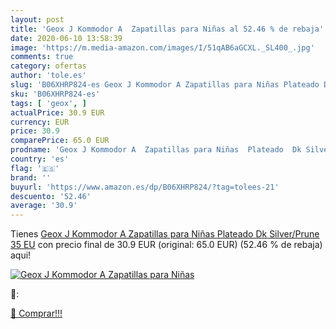 ```yaml
---
layout: post
title: 'Geox J Kommodor A  Zapatillas para Niñas al 52.46 % de rebaja'
date: 2020-06-10 13:58:39
image: 'https://m.media-amazon.com/images/I/51qAB6aGCXL._SL400_.jpg'
comments: true
category: ofertas
author: 'tole.es'
slug: 'B06XHRP824-es Geox J Kommodor A Zapatillas para Niñas Plateado Dk...'
sku: 'B06XHRP824-es'
tags: [ 'geox', ]
actualPrice: 30.9 EUR
currency: EUR
price: 30.9
comparePrice: 65.0 EUR
prodname: 'Geox J Kommodor A  Zapatillas para Niñas  Plateado  Dk Silver/Prune   35 EU'
country: 'es'
flag: '🇪🇸'
brand: ''
buyurl: 'https://www.amazon.es/dp/B06XHRP824/?tag=tolees-21'
descuento: '52.46'
average: '30.9'
---
```


Tienes [Geox J Kommodor A  Zapatillas para Niñas  Plateado  Dk Silver/Prune   35 EU](https://www.amazon.es/dp/B06XHRP824/?tag=tolees-21) con precio final de  30.9 EUR (original: 65.0 EUR) (52.46 %  de rebaja) aqui!

[![Geox J Kommodor A  Zapatillas para Niñas](https://m.media-amazon.com/images/I/51qAB6aGCXL._SL400_.jpg)](https://www.amazon.es/dp/B06XHRP824/?tag=tolees-21)

🔎:


[🛒 Comprar!!!](https://www.amazon.es/dp/B06XHRP824/?tag=tolees-21)

